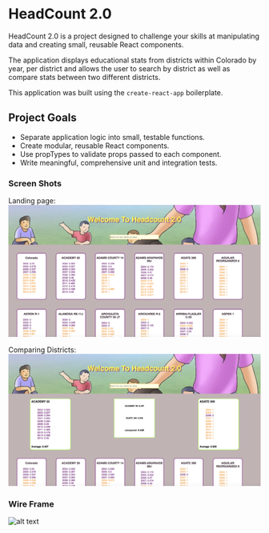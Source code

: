 # HeadCount 2.0

HeadCount 2.0 is a project designed to challenge your skills at manipulating data and creating small, reusable React components.  

The application displays educational stats from districts within Colorado by year, per district and allows the user to search by district as well as compare stats between two different districts.


This application was built using the `create-react-app` boilerplate. 


## Project Goals

* Separate application logic into small, testable functions.
* Create modular, reusable React components.
* Use propTypes to validate props passed to each component.
* Write meaningful, comprehensive unit and integration tests.


### Screen Shots

Landing page:
![alt text](./images/landing-page.png "Headcount landing page screenshot")

Comparing Districts:
![alt text](./images/comparing-cards.png "Headcount screenshot with districts comparison")


### Wire Frame

![alt text](<url> "Headcount Wire Frame")
